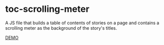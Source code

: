 toc-scrolling-meter
===================

A JS file that builds a table of contents of stories on a page and contains a scrolling meter as the background of the story's titles.

[DEMO](http://www.josephfitzsimmons.com/example/scrolling-meter/demo.html)
